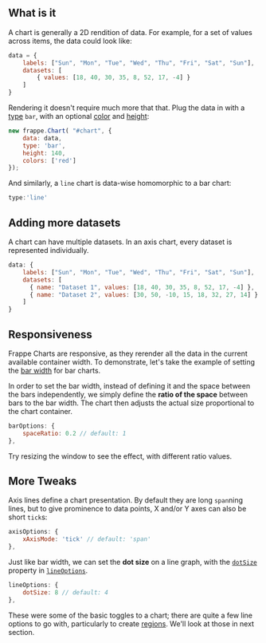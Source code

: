 ## What is it

A chart is generally a 2D rendition of data. For example, for a set of values across items, the data could look like:
```js
data = {
	labels: ["Sun", "Mon", "Tue", "Wed", "Thu", "Fri", "Sat", "Sun"],
	datasets: [
		{ values: [18, 40, 30, 35, 8, 52, 17, -4] }
	]
}
```

Rendering it doesn't require much more that that. Plug the data in with a [type]() `bar`, with an optional [color]() and [height]():

```js
new frappe.Chart( "#chart", {
    data: data,
    type: 'bar',
    height: 140,
    colors: ['red']
});
```
<div class="demo" id="bar-basic-1"></div>

And similarly, a `line` chart is data-wise homomorphic to a bar chart:

```js
type:'line'
```
<div class="demo" id="line-basic-1"></div>

## Adding more datasets

A chart can have multiple datasets. In an axis chart, every dataset is represented individually.

```js
data: {
    labels: ["Sun", "Mon", "Tue", "Wed", "Thu", "Fri", "Sat", "Sun"],
    datasets: [
      { name: "Dataset 1", values: [18, 40, 30, 35, 8, 52, 17, -4] },
      { name: "Dataset 2", values: [30, 50, -10, 15, 18, 32, 27, 14] }
    ]
}
```
<div class="demo" id="multi-dataset-line-bar"></div>

## Responsiveness

Frappe Charts are responsive, as they rerender all the data in the current available container width. To demonstrate, let's take the example of setting the [bar width]() for bar charts.

In order to set the bar width, instead of defining it and the space between the bars independently, we simply define the <b>ratio of the space</b> between bars to the bar width. The chart then adjusts the actual size proportional to the chart container.

```js
barOptions: {
	spaceRatio: 0.2 // default: 1
},
```
Try resizing the window to see the effect, with different ratio values.
<div class="demo" id="bar-barwidth"></div>

## More Tweaks

Axis lines define a chart presentation. By default they are long `span`ning lines, but to give prominence to data points, X and/or Y axes can also be short `tick`s:

```js
axisOptions: {
	xAxisMode: 'tick' // default: 'span'
},
```
<div class="demo" id="bar-axis-tick"></div>

Just like bar width, we can set the <b>dot size</b> on a line graph, with the [`dotSize`]() property in [`lineOptions`]().

```js
lineOptions: {
	dotSize: 8 // default: 4
},
```
<div class="demo" id="line-dotsize"></div>

These were some of the basic toggles to a chart; there are quite a few line options to go with, particularly to create [regions](). We'll look at those in next section.
